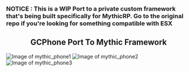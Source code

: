 ### NOTICE : This is a WIP Port to a private custom framework that's being built specifically for MythicRP. Go to the original repo if you're looking for something compatible with ESX

<h2 align="center">GCPhone Port To Mythic Framework</h2>

![Image of mythic_phone1](https://i.imgur.com/VtMD6bA.png)
![Image of mythic_phone2](https://i.imgur.com/7vxOQtN.png)
![Image of mythic_phone3](https://i.imgur.com/Z9idgDz.png)